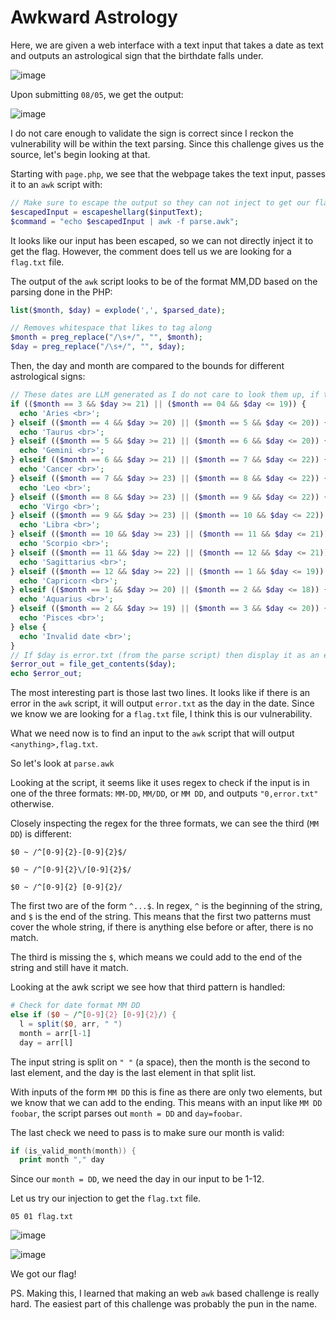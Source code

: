 # Awkward Astrology

Here, we are given a web interface with a text input that takes a date as text and outputs an astrological sign that the birthdate falls under.

![image](https://github.com/user-attachments/assets/9490fd42-fcbb-49f1-bffc-064525c19ac3)

Upon submitting `08/05`, we get the output:

![image](https://github.com/user-attachments/assets/2731c15c-71f3-4e06-aa7b-04e412bc9f55)

I do not care enough to validate the sign is correct since I reckon the vulnerability will be within the text parsing. Since this challenge gives us the source, let's begin looking at that.

Starting with `page.php`, we see that the webpage takes the text input, passes it to an `awk` script with:

```php
// Make sure to escape the output so they can not inject to get our flag.txt file!
$escapedInput = escapeshellarg($inputText);
$command = "echo $escapedInput | awk -f parse.awk";
```

It looks like our input has been escaped, so we can not directly inject it to get the flag. However, the comment does tell us we are looking for a `flag.txt` file.

The output of the `awk` script looks to be of the format MM,DD based on the parsing done in the PHP:

```php
list($month, $day) = explode(',', $parsed_date);

// Removes whitespace that likes to tag along
$month = preg_replace("/\s+/", "", $month);
$day = preg_replace("/\s+/", "", $day);
```

Then, the day and month are compared to the bounds for different astrological signs:

```php
// These dates are LLM generated as I do not care to look them up, if they are incorrect my apologies.
if (($month == 3 && $day >= 21) || ($month == 04 && $day <= 19)) {
  echo 'Aries <br>';
} elseif (($month == 4 && $day >= 20) || ($month == 5 && $day <= 20)) {
  echo 'Taurus <br>';
} elseif (($month == 5 && $day >= 21) || ($month == 6 && $day <= 20)) {
  echo 'Gemini <br>';
} elseif (($month == 6 && $day >= 21) || ($month == 7 && $day <= 22)) {
  echo 'Cancer <br>';
} elseif (($month == 7 && $day >= 23) || ($month == 8 && $day <= 22)) {
  echo 'Leo <br>';
} elseif (($month == 8 && $day >= 23) || ($month == 9 && $day <= 22)) {
  echo 'Virgo <br>';
} elseif (($month == 9 && $day >= 23) || ($month == 10 && $day <= 22)) {
  echo 'Libra <br>';
} elseif (($month == 10 && $day >= 23) || ($month == 11 && $day <= 21)) {
  echo 'Scorpio <br>';
} elseif (($month == 11 && $day >= 22) || ($month == 12 && $day <= 21)) {
  echo 'Sagittarius <br>';
} elseif (($month == 12 && $day >= 22) || ($month == 1 && $day <= 19)) {
  echo 'Capricorn <br>';
} elseif (($month == 1 && $day >= 20) || ($month == 2 && $day <= 18)) {
  echo 'Aquarius <br>';
} elseif (($month == 2 && $day >= 19) || ($month == 3 && $day <= 20)) {
  echo 'Pisces <br>';
} else {
  echo 'Invalid date <br>';
}
// If $day is error.txt (from the parse script) then display it as an error message
$error_out = file_get_contents($day);
echo $error_out;
```

The most interesting part is those last two lines. It looks like if there is an error in the `awk` script, it will output `error.txt` as the day in the date. Since we know we are looking for a `flag.txt` file, I think this is our vulnerability.

What we need now is to find an input to the `awk` script that will output `<anything>,flag.txt`.

So let's look at `parse.awk`

Looking at the script, it seems like it uses regex to check if the input is in one of the three formats: `MM-DD`, `MM/DD`, or `MM DD`, and outputs `"0,error.txt"` otherwise.

Closely inspecting the regex for the three formats, we can see the third (`MM DD`) is different:

`$0 ~ /^[0-9]{2}-[0-9]{2}$/`

`$0 ~ /^[0-9]{2}\/[0-9]{2}$/`

`$0 ~ /^[0-9]{2} [0-9]{2}/`

The first two are of the form `^...$`. In regex, `^` is the beginning of the string, and `$` is the end of the string. This means that the first two patterns must cover the whole string, if there is anything else before or after, there is no match.

The third is missing the `$`, which means we could add to the end of the string and still have it match.

Looking at the awk script we see how that third pattern is handled:

```awk
# Check for date format MM DD
else if ($0 ~ /^[0-9]{2} [0-9]{2}/) {
  l = split($0, arr, " ")
  month = arr[l-1]
  day = arr[l]
```

The input string is split on `" "` (a space), then the month is the second to last element, and the day is the last element in that split list.

With inputs of the form `MM DD` this is fine as there are only two elements, but we know that we can add to the ending. This means with an input like `MM DD foobar`, the script parses out `month = DD` and `day=foobar`. 

The last check we need to pass is to make sure our month is valid:

```awk
if (is_valid_month(month)) {
  print month "," day
```

Since our `month = DD`, we need the day in our input to be 1-12. 

Let us try our injection to get the `flag.txt` file.

`05 01 flag.txt`

![image](https://github.com/user-attachments/assets/97f51ff4-b968-422e-a3ad-5a8fd40530ae)

![image](https://github.com/user-attachments/assets/9b4cc277-ad81-470c-aaac-b073f5d3cda4)

We got our flag!

PS. Making this, I learned that making an web `awk` based challenge is really hard. The easiest part of this challenge was probably the pun in the name.
